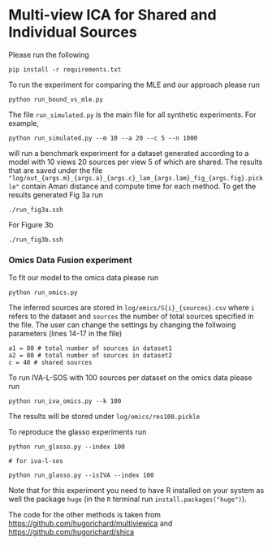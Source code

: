 # Multi-view ICA for Shared and Individual Sources

Please run the following 

`pip install -r requirements.txt`

To run the experiment for comparing the MLE and our approach please run

`python run_bound_vs_mle.py`

The file `run_simulated.py` is the main file for all synthetic experiments. For example, 

`python run_simulated.py --m 10 --a 20 --c 5 --n 1000`

will run a benchmark experiment for a dataset generated according to a model with 10 views 20 sources per view 5 of which are shared. The results that are saved under the file `"log/out_{args.m}_{args.a}_{args.c}_lam_{args.lam}_fig_{args.fig}.pickle"` contain Amari distance and compute time for each method.  To get the results generated Fig 3a run

`./run_fig3a.ssh`

For Figure 3b

`./run_fig3b.ssh`

### Omics Data Fusion experiment
To fit our model to the omics data please run 

`python run_omics.py`

The inferred sources are stored in ``log/omics/S{i}_{sources}.csv`` where `i` refers to the dataset and `sources` the number of total sources specified in the file. The user can change the settings by changing the follwoing parameters (lines 14-17 in the file)

```   
a1 = 80 # total number of sources in dataset1
a2 = 80 # total number of sources in dataset2
c = 40 # shared sources
```
To run IVA-L-SOS with 100 sources per dataset on the omics data please run

`python run_iva_omics.py --k 100`

The results will be stored under `log/omics/res100.pickle`

To reproduce the glasso experiments run
```angular2html
python run_glasso.py --index 100

# for iva-l-sos 

python run_glasso.py --isIVA --index 100
```

Note that for this experiment you need to have R installed on your system as well the package `huge` (in the `R` terminal run `install.packages("huge")`).

The code for the other methods is taken from  https://github.com/hugorichard/multiviewica and  https://github.com/hugorichard/shica
